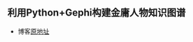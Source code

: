 ## 利用Python+Gephi构建金庸人物知识图谱
* 博客[原地址](https://blog.csdn.net/weixin_39768541/article/details/84958298)